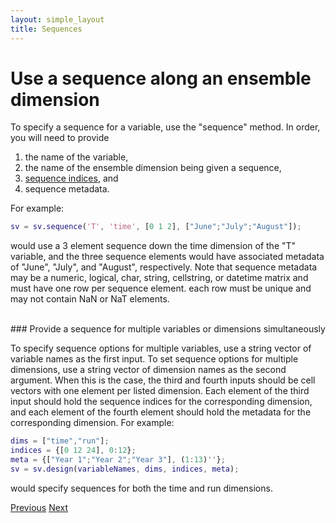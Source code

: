 ```yaml
---
layout: simple_layout
title: Sequences
---
```


# Use a sequence along an ensemble dimension

To specify a sequence for a variable, use the "sequence" method. In order, you will need to provide
1. the name of the variable,
2. the name of the ensemble dimension being given a sequence,
3. [sequence indices](dimension-indices#sequence-indices), and
4. sequence metadata.


For example:
```matlab
sv = sv.sequence('T', 'time', [0 1 2], ["June";"July";"August"]);
```
would use a 3 element sequence down the time dimension of the "T" variable, and the three sequence elements would have associated metadata of "June", "July", and "August", respectively. Note that sequence metadata may be a numeric, logical, char, string, cellstring, or datetime matrix and must have one row per sequence element. each row must be unique and may not contain NaN or NaT elements.

<br>
### Provide a sequence for multiple variables or dimensions simultaneously

To specify sequence options for multiple variables, use a string vector of variable names as the first input. To set sequence options for multiple dimensions, use a string vector of dimension names as the second argument. When this is the case, the third and fourth inputs should be cell vectors with one element per listed dimension. Each element of the third input should hold the sequence indices for the corresponding dimension, and each element of the fourth element should hold the metadata for the corresponding dimension. For example:
```matlab
dims = ["time","run"];
indices = {[0 12 24], 0:12};
meta = {["Year 1";"Year 2";"Year 3"], (1:13)''};
sv = sv.design(variableNames, dims, indices, meta);
```
would specify sequences for both the time and run dimensions.

[Previous](design)   [Next](mean)
